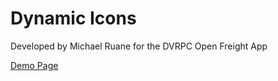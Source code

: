 Dynamic Icons 
=============
Developed by Michael Ruane for the DVRPC Open Freight App

[Demo Page](http://dvrpcfreight.github.io/dynamic-icons/)

